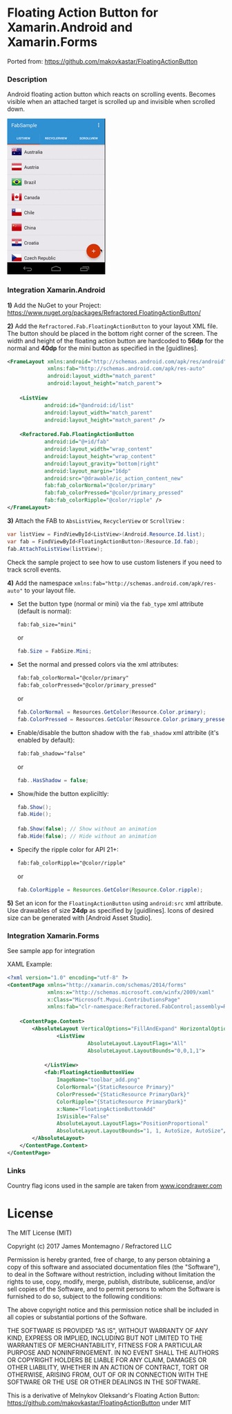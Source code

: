 # Floating Action Button for Xamarin.Android and Xamarin.Forms

Ported from: https://github.com/makovkastar/FloatingActionButton

### Description

Android floating action button which reacts on scrolling events. Becomes visible when an attached target is scrolled up and invisible when scrolled down.

![Demo](art/demo.gif)

### Integration Xamarin.Android

**1)** Add the NuGet to your Project: https://www.nuget.org/packages/Refractored.FloatingActionButton/


**2)** Add the ``Refractored.Fab.FloatingActionButton`` to your layout XML file. The button should be placed in the bottom right corner of the screen. The width and height of the floating action button are hardcoded to **56dp** for the normal and **40dp** for the mini button as specified in the [guidlines].

```xml
<FrameLayout xmlns:android="http://schemas.android.com/apk/res/android"
             xmlns:fab="http://schemas.android.com/apk/res-auto"
             android:layout_width="match_parent"
             android:layout_height="match_parent">

    <ListView
            android:id="@android:id/list"
            android:layout_width="match_parent"
            android:layout_height="match_parent" />

    <Refractored.Fab.FloatingActionButton
            android:id="@+id/fab"
            android:layout_width="wrap_content"
            android:layout_height="wrap_content"
            android:layout_gravity="bottom|right"
            android:layout_margin="16dp"
            android:src="@drawable/ic_action_content_new"
            fab:fab_colorNormal="@color/primary"
            fab:fab_colorPressed="@color/primary_pressed"
            fab:fab_colorRipple="@color/ripple" />
</FrameLayout>
```

**3)** Attach the FAB to ``AbsListView``, ``RecyclerView`` or ``ScrollView`` :

```csharp
var listView = FindViewById<ListView>(Android.Resource.Id.list);
var fab = FindViewById<FloatingActionButton>(Resource.Id.fab);
fab.AttachToListView(listView);
```

Check the sample project to see how to use custom listeners if you need to track scroll events.

**4)** Add the namespace ``xmlns:fab="http://schemas.android.com/apk/res-auto"`` to your layout file.

+ Set the button type (normal or mini) via the ``fab_type`` xml attribute (default is normal):

    ```xml
    fab:fab_size="mini"
    ```
    or
    ```csharp
    fab.Size = FabSize.Mini;
    ```
+ Set the normal and pressed colors via the xml attributes:

    ```xml
    fab:fab_colorNormal="@color/primary"
    fab:fab_colorPressed="@color/primary_pressed"
    ```
    or
    ```csharp
    fab.ColorNormal = Resources.GetColor(Resource.Color.primary);
    fab.ColorPressed = Resources.GetColor(Resource.Color.primary_pressed);
    ```
    
+ Enable/disable the button shadow with the ``fab_shadow`` xml attribite (it's enabled by default):

    ```xml
    fab:fab_shadow="false"
    ```
    or
    ```csharp
    fab..HasShadow = false;
    ```
    
+ Show/hide the button expliciltly:
    
    ```csharp
    fab.Show();
    fab.Hide();
    
    fab.Show(false); // Show without an animation
    fab.Hide(false); // Hide without an animation
    ```
    
+ Specify the ripple color for API 21+:

    ```xml
    fab:fab_colorRipple="@color/ripple"
    ```

    or
   ```java
   fab.ColorRipple = Resources.GetColor(Resource.Color.ripple);
   ```

**5)** Set an icon for the ``FloatingActionButton`` using ``android:src`` xml attribute. Use drawables of size **24dp** as specified by [guidlines]. Icons of desired size can be generated with [Android Asset Studio].

### Integration Xamarin.Forms
See sample app for integration

XAML Example:
```xml
<?xml version="1.0" encoding="utf-8" ?>
<ContentPage xmlns="http://xamarin.com/schemas/2014/forms"
             xmlns:x="http://schemas.microsoft.com/winfx/2009/xaml"
             x:Class="Microsoft.Mvpui.ContributionsPage"
             xmlns:fab="clr-namespace:Refractored.FabControl;assembly=Refractored.FabControl">

    <ContentPage.Content>
		<AbsoluteLayout VerticalOptions="FillAndExpand" HorizontalOptions="FillAndExpand">
				<ListView 
						  AbsoluteLayout.LayoutFlags="All"
						  AbsoluteLayout.LayoutBounds="0,0,1,1">

			</ListView>
			<fab:FloatingActionButtonView
				ImageName="toolbar_add.png"
				ColorNormal="{StaticResource Primary}"
				ColorPressed="{StaticResource PrimaryDark}"
				ColorRipple="{StaticResource PrimaryDark}"
				x:Name="FloatingActionButtonAdd"
				IsVisible="False"
				AbsoluteLayout.LayoutFlags="PositionProportional"
				AbsoluteLayout.LayoutBounds="1, 1, AutoSize, AutoSize"/>
		</AbsoluteLayout>
	</ContentPage.Content>
</ContentPage>
```

### Links

Country flag icons used in the sample are taken from www.icondrawer.com


# License

The MIT License (MIT)

Copyright (c) 2017 James Montemagno / Refractored LLC

Permission is hereby granted, free of charge, to any person obtaining a copy of this software and associated documentation files (the "Software"), to deal in the Software without restriction, including without limitation the rights to use, copy, modify, merge, publish, distribute, sublicense, and/or sell copies of the Software, and to permit persons to whom the Software is furnished to do so, subject to the following conditions:

The above copyright notice and this permission notice shall be included in all copies or substantial portions of the Software.

THE SOFTWARE IS PROVIDED "AS IS", WITHOUT WARRANTY OF ANY KIND, EXPRESS OR IMPLIED, INCLUDING BUT NOT LIMITED TO THE WARRANTIES OF MERCHANTABILITY, FITNESS FOR A PARTICULAR PURPOSE AND NONINFRINGEMENT. IN NO EVENT SHALL THE AUTHORS OR COPYRIGHT HOLDERS BE LIABLE FOR ANY CLAIM, DAMAGES OR OTHER LIABILITY, WHETHER IN AN ACTION OF CONTRACT, TORT OR OTHERWISE, ARISING FROM, OUT OF OR IN CONNECTION WITH THE SOFTWARE OR THE USE OR OTHER DEALINGS IN THE SOFTWARE.


This is a derivative of Melnykov Oleksandr's Floating Action Button:  https://github.com/makovkastar/FloatingActionButton under MIT
